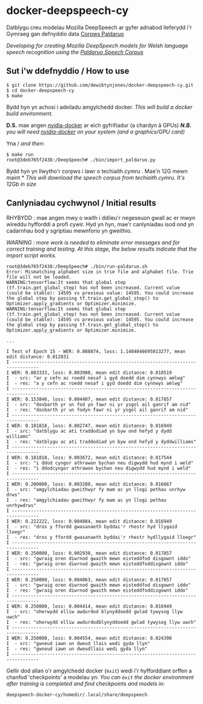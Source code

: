 # docker-deepspeech-cy

Datblygu creu modelau Mozilla DeepSpeech ar gyfer adnabod lleferydd i'r Gymraeg gan defnyddio data [Corpws Paldaruo](http://techiaith.cymru/corpora/paldaruo/)

*Developing for creating Mozilla DeepSpeech models for Welsh language speech recognition using the [Paldaruo Speech Corpus](http://techiaith.cymru/corpora/paldaruo/?lang=en)*

## Sut i'w ddefnyddio / How to use

``` 
$ git clone https://github.com/dewibtynjones/docker-deepspeech-cy.git
$ cd docker-deepspeech-cy
$ make
```
Bydd hyn yn achosi i adeiladu amgylchedd docker.
*This will build a docker build environment.*

**D.S.** mae angen [nvidia-docker](https://github.com/NVIDIA/nvidia-docker) ar eich gyfrifiadur (a chardyn â GPUs)
***N.B.** you will need [nvidia-docker](https://github.com/NVIDIA/nvidia-docker) on your system (and a graphics/GPU card)*

Yna / *and then*:

```
$ make run
root@3deb765f2438:/DeepSpeech# ./bin/import_paldaruo.py
```
Bydd hyn yn llwytho'r corpws i lawr o techiaith.cymru . Mae'n 12G mewn maint *
*This will download the speech corpus from techiaith.cymru. It's 12Gb in size*


## Canlyniadau cychwynol / Initial results

RHYBYDD : mae angen mwy o waith i ddileu'r negeseuon gwall ac er mwyn wireddu hyfforddi a profi cywir. Hyd yn hyn, mae'r canlyniadau isod ond yn cadarnhau bod y sgriptiau mewnforio yn gweithio. 

*WARNING : more work is needed to eliminate error messages and for correct training and testing. At this stage, the below results indicate that the import script works.*

```
root@3deb765f2438:/DeepSpeech# ./bin/run-paldaruo.sh 
Error: Mismatching alphabet size in trie file and alphabet file. Trie file will not be loaded.
WARNING:tensorflow:It seems that global step (tf.train.get_global_step) has not been increased. Current value (could be stable): 14595 vs previous value: 14595. You could increase the global step by passing tf.train.get_global_step() to Optimizer.apply_gradients or Optimizer.minimize.
WARNING:tensorflow:It seems that global step (tf.train.get_global_step) has not been increased. Current value (could be stable): 14595 vs previous value: 14595. You could increase the global step by passing tf.train.get_global_step() to Optimizer.apply_gradients or Optimizer.minimize.

...

I Test of Epoch 15 - WER: 0.088874, loss: 1.1484046695813277, mean edit distance: 0.012831
I --------------------------------------------------------------------------------
I WER: 0.083333, loss: 0.003980, mean edit distance: 0.018519
I  - src: "ar y cefn ac roedd nesaf i gyd doedd dim cynnwys amlwg"
I  - res: "a y cefn ac roedd nesaf i gyd doedd dim cynnwys amlwg"
I --------------------------------------------------------------------------------
I WER: 0.153846, loss: 0.004407, mean edit distance: 0.017857
I  - src: "dosbarth yr un fod yn fawr ni yr ysgol ail ganrif am nid"
I  - res: "dosbarth yr un fodyn fawr ni yr ysgol ail ganrif am nid"
I --------------------------------------------------------------------------------
I WER: 0.181818, loss: 0.002747, mean edit distance: 0.016949
I  - src: "datblygu ac ati traddodiad yn byw ond hefyd y dydd williams"
I  - res: "datblygu ac ati traddodiad yn byw ond hefyd y dyddwilliams"
I --------------------------------------------------------------------------------
I WER: 0.181818, loss: 0.003672, mean edit distance: 0.017544
I  - src: "i ddod cyngor athrawon bychan neu digwydd hud mynd i weld"
I  - res: "i ddodcyngor athrawon bychan neu digwydd hud mynd i weld"
I --------------------------------------------------------------------------------
I WER: 0.200000, loss: 0.003280, mean edit distance: 0.016667
I  - src: "amgylchiadau gweithwyr fy mam ac yn llogi pethau unrhyw drws"
I  - res: "amgylchiadau gweithwyr fy mam ac yn llogi pethau unrhywdrws"
I --------------------------------------------------------------------------------
I WER: 0.222222, loss: 0.004084, mean edit distance: 0.016949
I  - src: "dros y ffordd gwasanaeth byddai'r rhestr hyd llygaid lloegr"
I  - res: "dros y ffordd gwasanaeth byddai'r rhestr hydllygaid lloegr"
I --------------------------------------------------------------------------------
I WER: 0.250000, loss: 0.002930, mean edit distance: 0.017857
I  - src: "gwraig oren diwrnod gwaith mewn eisteddfod disgownt iddo"
I  - res: "gwraig oren diwrnod gwaith mewn eisteddfoddisgownt iddo"
I --------------------------------------------------------------------------------
I WER: 0.250000, loss: 0.004063, mean edit distance: 0.017857
I  - src: "gwraig oren diwrnod gwaith mewn eisteddfod disgownt iddo"
I  - res: "gwraig oren diwrnod gwaith mewn eisteddfoddisgownt iddo"
I --------------------------------------------------------------------------------
I WER: 0.250000, loss: 0.004414, mean edit distance: 0.016949
I  - src: "oherwydd elliw awdurdod blynyddoedd gwlad tywysog llyw uwch"
I  - res: "oherwydd elliw awdurdodblynyddoedd gwlad tywysog llyw uwch"
I --------------------------------------------------------------------------------
I WER: 0.250000, loss: 0.004554, mean edit distance: 0.024390
I  - src: "gwneud iawn un dweud llais wedi gyda llyn"
I  - res: "gwneud iawn un dweudllais wedi gyda llyn"
I --------------------------------------------------------------------------------
```

Gellir dod allan o'r amgylchedd docker (`èxit`) wedi i'r hyfforddiant orffen a chanfod 'checkpoints' a modelau yn:
*You can `èxit` the docker environment after training is completed and find checkpoints and models in:*

`deepspeech-docker-cy/homedir/.local/share/deepspeech`







